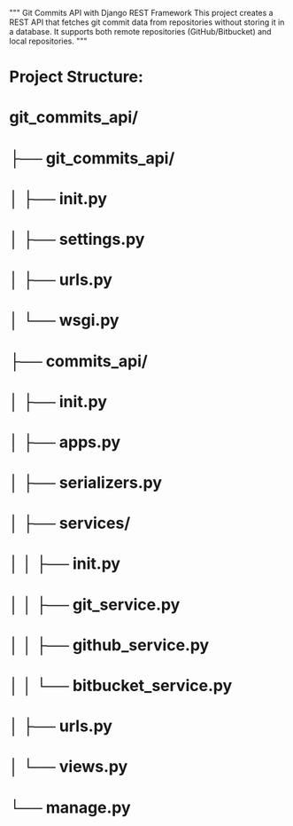 
"""
Git Commits API with Django REST Framework
This project creates a REST API that fetches git commit data from repositories
without storing it in a database. It supports both remote repositories (GitHub/Bitbucket)
and local repositories.
"""


# Project Structure:
# git_commits_api/
# ├── git_commits_api/
# │   ├── __init__.py
# │   ├── settings.py
# │   ├── urls.py
# │   └── wsgi.py
# ├── commits_api/
# │   ├── __init__.py
# │   ├── apps.py
# │   ├── serializers.py
# │   ├── services/
# │   │   ├── __init__.py
# │   │   ├── git_service.py
# │   │   ├── github_service.py
# │   │   └── bitbucket_service.py
# │   ├── urls.py
# │   └── views.py
# └── manage.py